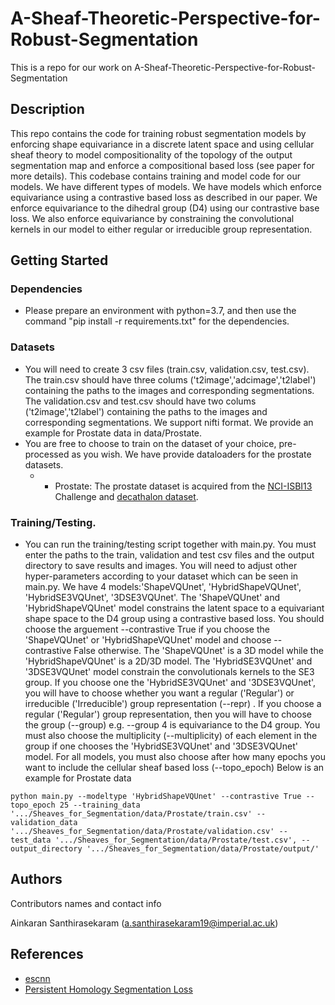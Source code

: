 # A-Sheaf-Theoretic-Perspective-for-Robust-Segmentation

This is a repo for our work on A-Sheaf-Theoretic-Perspective-for-Robust-Segmentation

## Description

This repo contains the code for training robust segmentation models by enforcing shape equivariance in a discrete latent space and using cellular sheaf theory to model compositionality of the topology of the output segmentation map and enforce a compositional based loss (see paper for more details).
This codebase contains training and model code for our models. We have different types of models. We have models which enforce equivariance using a contrastive based loss as described in our paper. We enforce equivariance to the dihedral group (D4) using our contrastive base loss. We also enforce equivariance by constraining the convolutional kernels in our model to either regular or irreducible group representation.

## Getting Started

### Dependencies

* Please prepare an environment with python=3.7, and then use the command "pip install -r requirements.txt" for the dependencies.

### Datasets

* You will need to create 3 csv files (train.csv, validation.csv, test.csv). The train.csv should have three colums ('t2image','adcimage','t2label') containing the paths to the images and 
corresponding segmentations. The validation.csv and test.csv should have two colums ('t2image','t2label') containing the paths to the images and 
corresponding segmentations. We support nifti format. We provide an example for Prostate data in data/Prostate.
* You are free to choose to train on the dataset of your choice, pre-processed as you wish. We have provide dataloaders for the prostate datasets.
  * * Prostate: The prostate dataset is acquired from the [NCI-ISBI13](https://wiki.cancerimagingarchive.net/display/Public/NCI-ISBI+2013+Challenge+-+Automated+Segmentation+of+Prostate+Structures) Challenge and [decathalon dataset](http://medicaldecathlon.com/).

### Training/Testing.
* You can run the training/testing script together with main.py. You must enter the paths to the train, validation and test csv files and the output 
directory to save results and images. You will need to adjust other hyper-parameters according to your dataset which can be seen in main.py. We have 4 models:'ShapeVQUnet', 'HybridShapeVQUnet', 'HybridSE3VQUnet', '3DSE3VQUnet'. The 'ShapeVQUnet' and 'HybridShapeVQUnet' model constrains the latent space to a equivariant shape space to the D4 group using a contrastive based loss. You should choose the arguement --contrastive True if you choose the 'ShapeVQUnet' or 'HybridShapeVQUnet' model and choose --contrastive False otherwise. The 'ShapeVQUnet' is a 3D model while the 'HybridShapeVQUnet' is a 2D/3D model. The 'HybridSE3VQUnet' and '3DSE3VQUnet' model constrain the convolutionals kernels to the SE3 group. If you choose one the 'HybridSE3VQUnet' and '3DSE3VQUnet', you will have to choose whether you want a regular ('Regular') or irreducible ('Irreducible') group representation (--repr) . If you choose a regular ('Regular') group representation, then you will have to choose the group (--group) e.g. --group 4 is equivariance to the D4 group. You must also choose the multiplicity (--multiplicity) of each element in the group if one chooses the 'HybridSE3VQUnet' and '3DSE3VQUnet' model. For all models, you must also choose after how many epochs you want to include the cellular sheaf based loss (--topo_epoch) 
Below is an example for Prostate data
```
python main.py --modeltype 'HybridShapeVQUnet' --contrastive True --topo_epoch 25 --training_data '.../Sheaves_for_Segmentation/data/Prostate/train.csv' --validation_data '.../Sheaves_for_Segmentation/data/Prostate/validation.csv' --test_data '.../Sheaves_for_Segmentation/data/Prostate/test.csv', --output_directory '.../Sheaves_for_Segmentation/data/Prostate/output/'
```

## Authors

Contributors names and contact info

Ainkaran Santhirasekaram (a.santhirasekaram19@imperial.ac.uk)

## References

* [escnn](https://github.com/QUVA-Lab/escnn/tree/master)
* [Persistent Homology Segmentation Loss](https://ieeexplore.ieee.org/stamp/stamp.jsp?tp=&arnumber=9872052)

